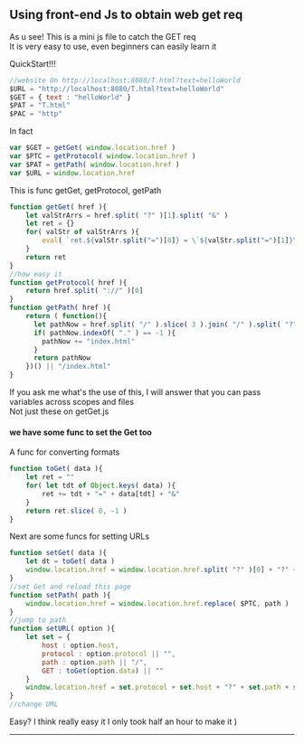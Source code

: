 ## Using front-end Js to obtain web get req
As u see! This is a mini js file to catch the GET req <br>
It is very easy to use, even beginners can easily learn it 

QuickStart!!!
```js
//website On http://localhost:8080/T.html?text=helloWorld
$URL = "http://localhost:8080/T.html?text=helloWorld"
$GET = { text : "helloWorld" }
$PAT = "T.html"
$PAC = "http"
```

In fact
```js
var $GET = getGet( window.location.href )
var $PTC = getProtocol( window.location.href )
var $PAT = getPath( window.location.href )
var $URL = window.location.href
```

This is func getGet, getProtocol, getPath
```js
function getGet( href ){
    let valStrArrs = href.split( "?" )[1].split( "&" )
    let ret = {}
    for( valStr of valStrArrs ){
        eval( `ret.${valStr.split("=")[0]} = \`${valStr.split("=")[1]}\`` )
    }
    return ret
}
//how easy it
function getProtocol( href ){
    return href.split( "://" )[0]
}
function getPath( href ){
    return ( function(){
      let pathNow = href.split( "/" ).slice( 3 ).join( "/" ).split( "?" )[0]
      if( pathNow.indexOf( "." ) == -1 ){
        pathNow += "index.html"
      }
      return pathNow
    })() || "/index.html"
}
```

If you ask me what's the use of this, I will answer that you can pass variables across scopes and files<br>
Not just these on getGet.js

#### we have some func to set the Get too
A func for converting formats
```js
function toGet( data ){
    let ret = ""
    for( let tdt of Object.keys( data) ){
        ret += tdt + "=" + data[tdt] + "&"
    }
    return ret.slice( 0, -1 )
}
```
Next are some funcs for setting URLs
```js
function setGet( data ){
    let dt = toGet( data )
    window.location.href = window.location.href.split( "?" )[0] + "?" + dt
}
//set Get and reload this page
function setPath( path ){
    window.location.href = window.location.href.replace( $PTC, path )
}
//jump to path
function setURL( option ){
    let set = {
        host : option.host,
        protocol : option.protocol || "",
        path : option.path || "/",
        GET : toGet(option.data) || ""
    }
    window.location.href = set.protocol + set.host + "?" + set.path + set.GET
}
//change URL
```
Easy? I think really easy it
I only took half an hour to make it )
***

